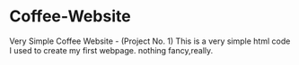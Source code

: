 # Coffee-Website
Very Simple Coffee Website - (Project No. 1)
This is a very simple html code I used to create my first webpage. nothing fancy,really.
